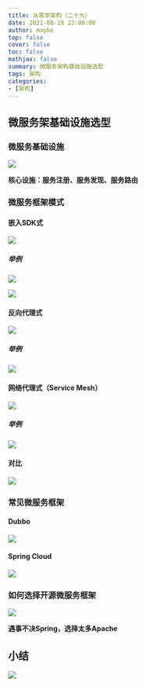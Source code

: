 ```yaml
---
title: 从零学架构（二十九）
date: 2021-08-18 22:00:00
author: maybe
top: false
cover: false
toc: false
mathjax: false
summary: 微服务架构基础设施选型
tags: 架构
categories:
- [架构]
---
```


## 微服务架基础设施选型

### 微服务基础设施

![](/medias/assets/20210115205733.png)

**核心设施：服务注册、服务发现、服务路由**

### 微服务框架模式

#### 嵌入SDK式

![](/medias/assets/20210818211028.png)

##### 举例

![](/medias/assets/20210818211533.png)

![](/medias/assets/20210818211703.png)

#### 反向代理式

![](/medias/assets/20210818211150.png)

##### 举例

![](/medias/assets/20210818211825.png)

#### 网络代理式（Service Mesh）

![](/medias/assets/20210818211300.png)

##### 举例

![](/medias/assets/20210818211910.png)

#### 对比

![](/medias/assets/20210818211332.png)

### 常见微服务框架

#### Dubbo

![](/medias/assets/20210818211533.png)

#### Spring Cloud

![](/medias/assets/20210818211703.png)

### 如何选择开源微服务框架

![](/medias/assets/20210818212057.png)

**遇事不决Spring，选择太多Apache**

## 小结

![](/medias/assets/%E5%BE%AE%E6%9C%8D%E5%8A%A1%E5%9F%BA%E7%A1%80%E8%AE%BE%E6%96%BD.png)